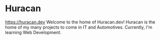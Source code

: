 # Huracan
https://huracan.dev
Welcome to the home of Huracan.dev! Huracan is the home of my many projects to come in IT and Automotives. Currently, I'm learning Web Development.
